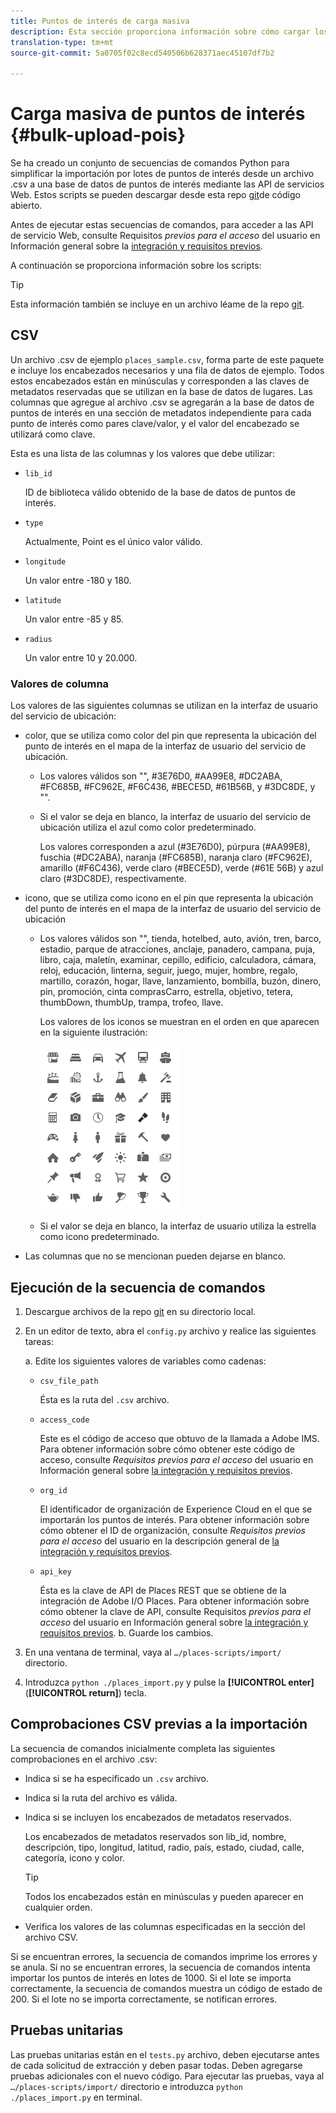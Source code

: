 ```yaml
---
title: Puntos de interés de carga masiva
description: Esta sección proporciona información sobre cómo cargar los puntos de interés de forma masiva.
translation-type: tm+mt
source-git-commit: 5a0705f02c8ecd540506b628371aec45107df7b2

---
```



# Carga masiva de puntos de interés {#bulk-upload-pois}

Se ha creado un conjunto de secuencias de comandos Python para simplificar la importación por lotes de puntos de interés desde un archivo .csv a una base de datos de puntos de interés mediante las API de servicios Web. Estos scripts se pueden descargar desde esta repo [git](https://github.com/adobe/places-scripts)de código abierto.

Antes de ejecutar estas secuencias de comandos, para acceder a las API de servicio Web, consulte Requisitos *previos para el acceso* del usuario en Información general sobre la [integración y requisitos previos](/help/web-service-api/adobe-i-o-integration.md).

A continuación se proporciona información sobre los scripts:

>[!TIP]
>
>Esta información también se incluye en un archivo léame de la repo [git](https://github.com/adobe/places-scripts).

## CSV

Un archivo .csv de ejemplo `places_sample.csv`, forma parte de este paquete e incluye los encabezados necesarios y una fila de datos de ejemplo. Todos estos encabezados están en minúsculas y corresponden a las claves de metadatos reservadas que se utilizan en la base de datos de lugares. Las columnas que agregue al archivo .csv se agregarán a la base de datos de puntos de interés en una sección de metadatos independiente para cada punto de interés como pares clave/valor, y el valor del encabezado se utilizará como clave.

Esta es una lista de las columnas y los valores que debe utilizar:

* `lib_id`

   ID de biblioteca válido obtenido de la base de datos de puntos de interés.

* `type`

   Actualmente, Point es el único valor válido.

* `longitude`

   Un valor entre -180 y 180.

* `latitude`

   Un valor entre -85 y 85.

* `radius`

   Un valor entre 10 y 20.000.

### Valores de columna

Los valores de las siguientes columnas se utilizan en la interfaz de usuario del servicio de ubicación:

* color, que se utiliza como color del pin que representa la ubicación del punto de interés en el mapa de la interfaz de usuario del servicio de ubicación.
   * Los valores válidos son &quot;&quot;, #3E76D0, #AA99E8, #DC2ABA, #FC685B, #FC962E, #F6C436, #BECE5D, #61B56B, y #3DC8DE, y &quot;&quot;.
   * Si el valor se deja en blanco, la interfaz de usuario del servicio de ubicación utiliza el azul como color predeterminado.

      Los valores corresponden a azul (#3E76D0), púrpura (#AA99E8), fuschia (#DC2ABA), naranja (#FC685B), naranja claro (#FC962E), amarillo (#F6C436), verde claro (#BECE5D), verde (#61E 56B) y azul claro (#3DC8DE), respectivamente.

* icono, que se utiliza como icono en el pin que representa la ubicación del punto de interés en el mapa de la interfaz de usuario del servicio de ubicación

   * Los valores válidos son &quot;&quot;, tienda, hotelbed, auto, avión, tren, barco, estadio, parque de atracciones, anclaje, panadero, campana, puja, libro, caja, maletín, examinar, cepillo, edificio, calculadora, cámara, reloj, educación, linterna, seguir, juego, mujer, hombre, regalo, martillo, corazón, hogar, llave, lanzamiento, bombilla, buzón, dinero, pin, promoción, cinta comprasCarro, estrella, objetivo, tetera, thumbDown, thumbUp, trampa, trofeo, llave.

      Los valores de los iconos se muestran en el orden en que aparecen en la siguiente ilustración:

      ![iconos en la interfaz de usuario](/help/assets/UI_icons.png)

   * Si el valor se deja en blanco, la interfaz de usuario utiliza la estrella como icono predeterminado.

* Las columnas que no se mencionan pueden dejarse en blanco.

## Ejecución de la secuencia de comandos

1. Descargue archivos de la repo [git](https://github.com/adobe/places-scripts) en su directorio local.
1. En un editor de texto, abra el `config.py` archivo y realice las siguientes tareas:

   a. Edite los siguientes valores de variables como cadenas:

   * `csv_file_path`

      Ésta es la ruta del `.csv` archivo.

   * `access_code`

      Este es el código de acceso que obtuvo de la llamada a Adobe IMS. Para obtener información sobre cómo obtener este código de acceso, consulte *Requisitos previos para el acceso* del usuario en Información general sobre [la integración y requisitos previos](/help/web-service-api/adobe-i-o-integration.md).

   * `org_id`

      El identificador de organización de Experience Cloud en el que se importarán los puntos de interés. Para obtener información sobre cómo obtener el ID de organización, consulte *Requisitos previos para el acceso* del usuario en la descripción general de [la integración y requisitos previos](/help/web-service-api/adobe-i-o-integration.md).

   * `api_key`

      Ésta es la clave de API de Places REST que se obtiene de la integración de Adobe I/O Places. Para obtener información sobre cómo obtener la clave de API, consulte Requisitos *previos para el acceso* del usuario en Información general sobre [la integración y requisitos previos](/help/web-service-api/adobe-i-o-integration.md).
   b. Guarde los cambios.

1. En una ventana de terminal, vaya al `…/places-scripts/import/` directorio.
1. Introduzca `python ./places_import.py` y pulse la **[!UICONTROL enter]**(**[!UICONTROL return]**) tecla.


## Comprobaciones CSV previas a la importación

La secuencia de comandos inicialmente completa las siguientes comprobaciones en el archivo .csv:

* Indica si se ha especificado un `.csv` archivo.
* Indica si la ruta del archivo es válida.
* Indica si se incluyen los encabezados de metadatos reservados.

   Los encabezados de metadatos reservados son lib_id, nombre, descripción, tipo, longitud, latitud, radio, país, estado, ciudad, calle, categoría, icono y color.

   >[!TIP]
   >
   >Todos los encabezados están en minúsculas y pueden aparecer en cualquier orden.

* Verifica los valores de las columnas especificadas en la sección del archivo CSV.

Si se encuentran errores, la secuencia de comandos imprime los errores y se anula. Si no se encuentran errores, la secuencia de comandos intenta importar los puntos de interés en lotes de 1000. Si el lote se importa correctamente, la secuencia de comandos muestra un código de estado de 200. Si el lote no se importa correctamente, se notifican errores.

## Pruebas unitarias

Las pruebas unitarias están en el `tests.py` archivo, deben ejecutarse antes de cada solicitud de extracción y deben pasar todas. Deben agregarse pruebas adicionales con el nuevo código. Para ejecutar las pruebas, vaya al `…/places-scripts/import/` directorio e introduzca `python ./places_import.py` en terminal.
